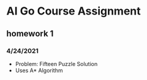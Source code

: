# AI Go Course Assignment
## homework 1
### 4/24/2021
* Problem: Fifteen Puzzle Solution
* Uses A* Algorithm